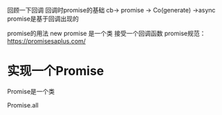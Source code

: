 回顾一下回调
回调时promise的基础
cb-> promise -> Co(generate) ->async
promise是基于回调出现的

promise的用法
new promise 是一个类 接受一个回调函数
promise规范：
https://promisesaplus.com/

# 实现一个Promise
Promise是一个类

Promise.all